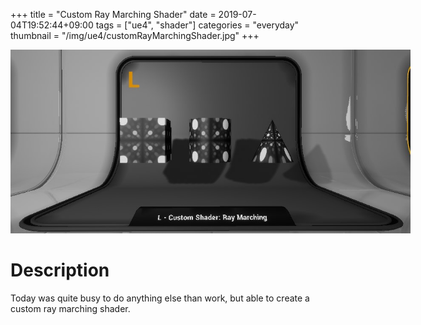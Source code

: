 +++
title = "Custom Ray Marching Shader"
date = 2019-07-04T19:52:44+09:00
tags = ["ue4", "shader"]
categories = "everyday"
thumbnail = "/img/ue4/customRayMarchingShader.jpg"
+++

<div class="image">
<img src="/img/ue4/customRayMarchingShader.jpg" style="max-width: 640px;">
</div>

# Description

Today was quite busy to do anything else than work, but able to create a custom ray marching shader.
